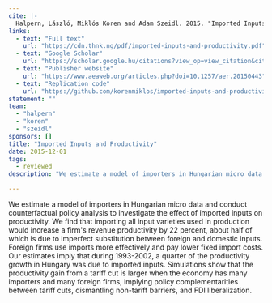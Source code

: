 ```yaml
---
cite: |-
  Halpern, László, Miklós Koren and Adam Szeidl. 2015. "Imported Inputs and Productivity" American Economic Review. 105(12), pp. 3660-3703.
links:
  - text: "Full text"
    url: "https://cdn.thnk.ng/pdf/imported-inputs-and-productivity.pdf"
  - text: "Google Scholar"
    url: "https://scholar.google.hu/citations?view_op=view_citation&citation_for_view=fFTegXUAAAAJ:4e5Qn2KL_jwC"
  - text: "Publisher website"
    url: "https://www.aeaweb.org/articles.php?doi=10.1257/aer.20150443"
  - text: "Replication code"
    url: "https://github.com/korenmiklos/imported-inputs-and-productivity-replication"
statement: ""
team:
  - "halpern"
  - "koren"
  - "szeidl"
sponsors: []
title: "Imported Inputs and Productivity"
date: 2015-12-01
tags:
  - reviewed
description: "We estimate a model of importers in Hungarian micro data and conduct counterfactual policy analysis to investigate the effect of imported inputs on productivity. We find that importing all input varieties used in production would increase a firm's revenue productivity by 22 percent, about half of which is due to imperfect substitution between foreign and domestic inputs. Foreign firms use imports more effectively and pay lower fixed import costs. Our estimates imply that during 1993-2002, a quarter of the productivity growth in Hungary was due to imported inputs. Simulations show that the productivity gain from a tariff cut is larger when the economy has many importers and many foreign firms, implying policy complementarities between tariff cuts, dismantling non-tariff barriers, and FDI liberalization.\n"

---
```


We estimate a model of importers in Hungarian micro data and conduct counterfactual policy analysis to investigate the effect of imported inputs on productivity. We find that importing all input varieties used in production would increase a firm's revenue productivity by 22 percent, about half of which is due to imperfect substitution between foreign and domestic inputs. Foreign firms use imports more effectively and pay lower fixed import costs. Our estimates imply that during 1993-2002, a quarter of the productivity growth in Hungary was due to imported inputs. Simulations show that the productivity gain from a tariff cut is larger when the economy has many importers and many foreign firms, implying policy complementarities between tariff cuts, dismantling non-tariff barriers, and FDI liberalization.

